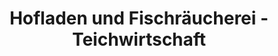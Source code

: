 ---
title: "Hofladen und Fischräucherei - Teichwirtschaft"
url: /emstek/hofladen-und-fischraeucherei-teichwirtschaft/
shop: Hofladen
---